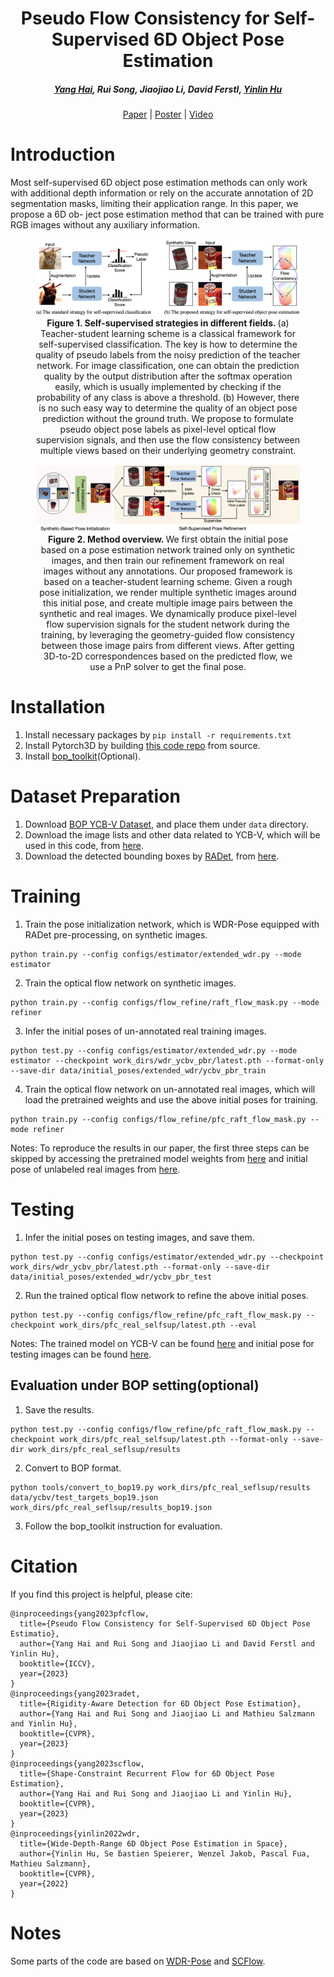 <h1 align="center"> Pseudo Flow Consistency for Self-Supervised 6D Object Pose Estimation </h1>

<h5 align="center"><a href="https://yanghai-1218.github.io">Yang Hai</a>, Rui Song, Jiaojiao Li, David Ferstl, <a href="https://yinlinhu.github.io">Yinlin Hu</a></h5>

<p align="center">
  <a href="https://arxiv.org/abs/2308.10016">Paper</a> |
  <a href="https://yanghai-1218.github.io/publications/PseudoFlow-poster.pdf">Poster</a> |
  <a href="https://www.youtube.com/watch?v=wjm4hLTn5Bw">Video</a>
</p>

# Introduction
Most self-supervised 6D object pose estimation methods can only work with additional depth information or rely on the accurate annotation of 2D segmentation masks, limiting their application range. In this paper, we propose a 6D ob- ject pose estimation method that can be trained with pure RGB images without any auxiliary information.
<figure>
<img src="resources/motivation.png">
<figcaption align = "center"><b>Figure 1. Self-supervised strategies in different fields. </b>(a) Teacher-student learning scheme is a classical framework for self-supervised classification. The key is how to determine the quality of pseudo labels from the noisy prediction of the teacher network. For image classification, one can obtain the prediction quality by the output distribution after the softmax operation easily, which is usually implemented by checking if the probability of any class is above a threshold. (b) However, there is no such easy way to determine the quality of an object pose prediction without the ground truth. We propose to formulate pseudo object pose labels as pixel-level optical flow supervision signals, and then use the flow consistency between multiple views based on their underlying geometry constraint.
 </figcaption>
</figure>
<figure>
<img src="resources/arch.png">
<figcaption align = "center"><b>Figure 2. Method overview. </b> We first obtain the initial pose based on a pose estimation network trained only on synthetic images, and then train our refinement framework on real images without any annotations. Our proposed framework is based on a teacher-student learning scheme. Given a rough pose initialization, we render multiple synthetic images around this initial pose, and create multiple image pairs between the synthetic and real images. We dynamically produce pixel-level flow supervision signals for the student network during the training, by leveraging the geometry-guided flow consistency between those image pairs from different views. After getting 3D-to-2D correspondences based on the predicted flow, we use a PnP solver to get the final pose.
 </figcaption>
</figure>

# Installation
1. Install necessary packages by `pip install -r requirements.txt`
2. Install Pytorch3D by building [this code repo](https://github.com/YangHai-1218/pytorch3d) from source.
3. Install [bop_toolkit](https://github.com/thodan/bop_toolkit)(Optional).

# Dataset Preparation
1. Download [BOP YCB-V Dataset](https://bop.felk.cvut.cz/datasets/), and place them under `data` directory.
2. Download the image lists and other data related to YCB-V, which will be used in this code, from [here](https://drive.google.com/drive/folders/19ReFWdW6Ly_9epHgtOpmeTNtePFWkAhe).
3. Download the detected bounding boxes by [RADet](http://arxiv.org/abs/2303.12396), from [here](https://drive.google.com/drive/folders/18hBP70Gveh5todH1zrxP37ASa_c9NYUO).

# Training
1. Train the pose initialization network, which is WDR-Pose equipped with RADet pre-processing, on synthetic images.
```shell
python train.py --config configs/estimator/extended_wdr.py --mode estimator
```
2. Train the optical flow network on synthetic images.
```shell
python train.py --config configs/flow_refine/raft_flow_mask.py --mode refiner
```
3. Infer the initial poses of un-annotated real training images.
```shell
python test.py --config configs/estimator/extended_wdr.py --mode estimator --checkpoint work_dirs/wdr_ycbv_pbr/latest.pth --format-only --save-dir data/initial_poses/extended_wdr/ycbv_pbr_train
```
4. Train the optical flow network on un-annotated real images, which will load the pretrained weights and use the above initial poses for training.
```shell
python train.py --config configs/flow_refine/pfc_raft_flow_mask.py --mode refiner
```
Notes: To reproduce the results in our paper, the first three steps can be skipped by accessing the pretrained model weights from [here](https://drive.google.com/drive/folders/1j5joP1MSOJWrp1W28v86M9rxPQLS_iBm) and initial pose of unlabeled real images from [here](https://drive.google.com/drive/folders/1U33pwPyZNtw_zYc9P1O4PEnad_9TaYMj). 

# Testing
1. Infer the initial poses on testing images, and save them.
```shell
python test.py --config configs/estimator/extended_wdr.py --checkpoint work_dirs/wdr_ycbv_pbr/latest.pth --format-only --save-dir data/initial_poses/extended_wdr/ycbv_pbr_test
```
2. Run the trained optical flow network to refine the above initial poses.
```shell
python test.py --config configs/flow_refine/pfc_raft_flow_mask.py --checkpoint work_dirs/pfc_real_selfsup/latest.pth --eval
```
Notes: The trained model on YCB-V can be found [here](https://drive.google.com/drive/folders/1j5joP1MSOJWrp1W28v86M9rxPQLS_iBm) and initial pose for testing images can be found [here](https://drive.google.com/drive/folders/1U33pwPyZNtw_zYc9P1O4PEnad_9TaYMj).
## Evaluation under BOP setting(optional)
1. Save the results.
```shell
python test.py --config configs/flow_refine/pfc_raft_flow_mask.py --checkpoint work_dirs/pfc_real_selfsup/latest.pth --format-only --save-dir work_dirs/pfc_real_seflsup/results
```
2. Convert to BOP format.
```shell
python tools/convert_to_bop19.py work_dirs/pfc_real_seflsup/results data/ycbv/test_targets_bop19.json work_dirs/pfc_real_seflsup/results_bop19.json
```
3. Follow the bop_toolkit instruction for evaluation. 
# Citation
If you find this project is helpful, please cite:
 ```
 @inproceedings{yang2023pfcflow,
   title={Pseudo Flow Consistency for Self-Supervised 6D Object Pose Estimatio},
   author={Yang Hai and Rui Song and Jiaojiao Li and David Ferstl and Yinlin Hu},
   booktitle={ICCV},
   year={2023}
 }
 @inproceedings{yang2023radet,
   title={Rigidity-Aware Detection for 6D Object Pose Estimation},
   author={Yang Hai and Rui Song and Jiaojiao Li and Mathieu Salzmann and Yinlin Hu},
   booktitle={CVPR},
   year={2023}
 }
 @inproceedings{yang2023scflow,
   title={Shape-Constraint Recurrent Flow for 6D Object Pose Estimation},
   author={Yang Hai and Rui Song and Jiaojiao Li and Yinlin Hu},
   booktitle={CVPR},
   year={2023}
 }
 @inproceedings{yinlin2022wdr,
   title={Wide-Depth-Range 6D Object Pose Estimation in Space},
   author={Yinlin Hu, Se ́bastien Speierer, Wenzel Jakob, Pascal Fua, Mathieu Salzmann},
   booktitle={CVPR},
   year={2022}
 }
 ```
# Notes
Some parts of the code are based on [WDR-Pose](https://github.com/cvlab-epfl/wide-depth-range-pose) and [SCFlow](https://github.com/YangHai-1218/SCFlow).